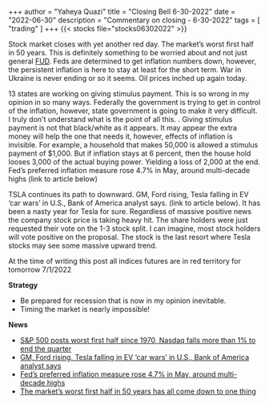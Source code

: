 +++
author = "Yaheya Quazi"
title = "Closing Bell 6-30-2022"
date = "2022-06-30"
description = "Commentary on closing - 6-30-2022"
tags = [
"trading"
]
+++
{{< stocks file="stocks06302022" >}}

Stock market closes with yet another red day. The market’s worst first half in 50 years. This is definitely something to be worried about and not just general [FUD](../glossary). Feds are determined to get inflation numbers down, however, the persistent inflation is here to stay at least for the short term. War in Ukraine is never ending or so it seems. Oil prices inched up again today.

13 states are working on giving stimulus payment. This is so wrong in my opinion in so many ways. Federally the government is trying to get in control of the inflation, however, state government is going to make it very difficult. I truly don't understand what is the point of all this. . Giving stimulus payment is not that black/white as it appears. It may appear the extra money will help the one that needs it, however, effects of inflation is invisible. For example, a household that makes 50,000 is allowed a stimulus payment of $1,000. But if inflation stays at 6 percent, then the house hold looses 3,000 of the actual buying power. Yielding a loss of 2,000 at the end. Fed’s preferred inflation measure rose 4.7% in May, around multi-decade highs (link to article below)

TSLA continues its path to downward. GM, Ford rising, Tesla falling in EV ‘car wars’ in U.S., Bank of America analyst says. (link to article below). It has been a nasty year for Tesla for sure. Regardless of massive positive news the company stock price is taking heavy hit. The share holders were just requested their vote on the 1-3 stock split. I can imagine, most stock holders will vote positive on the proposal. The stock is the last resort where Tesla stocks may see some massive upward trend.

At the time of writing this post all indices futures are in red territory for tomorrow 7/1/2022


**Strategy**

* Be prepared for recession that is now in my opinion inevitable.
* Timing the market is nearly impossible!


**News** 

* [S&P 500 posts worst first half since 1970, Nasdaq falls more than 1% to end the quarter](https://www.cnbc.com/2022/06/29/stock-market-futures-open-to-close-news.html)
* [GM, Ford rising, Tesla falling in EV ‘car wars’ in U.S., Bank of America analyst says](https://www.cnbc.com/2022/06/30/gm-ford-rising-tesla-falling-in-ev-car-wars-in-us-bank-of-america-analyst-says.html)
* [Fed’s preferred inflation measure rose 4.7% in May, around multi-decade highs](https://www.cnbc.com/2022/06/30/feds-preferred-inflation-measure-rose-4point7percent-in-may-near-40-year-high.html)
* [The market’s worst first half in 50 years has all come down to one thing](https://www.cnbc.com/2022/06/30/the-markets-worst-first-half-in-50-years-has-all-come-down-to-one-thing.html)